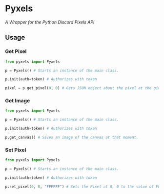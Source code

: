 # Pyxels

*A Wrapper for the Python Discord Pixels API*

## Usage

### Get Pixel

```py
from pyxels import Pyxels

p = Pyxels() # Starts an instance of the main class.

p.init(auth=token) # Authorizes with token 

pixel = p.get_pixel(0, 0) # Gets JSON object about the pixel at the given coordinates
```

### Get Image

```py
from pyxels import Pyxels

p = Pyxels() # Starts an instance of the main class.

p.init(auth=token) # Authorizes with token 

p.get_canvas() # Saves an image of the canvas at that moment.
```

### Set Pixel
```py
from pyxels import Pyxels

p = Pyxels() # Starts an instance of the main class.

p.init(auth=token) # Authorizes with token 

p.set_pixel(0, 0, "FFFFFF") # Sets the Pixel at 0, 0 to the value of FFFFFF, which is white.
```